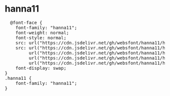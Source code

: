 # hanna11

<pre>
  @font-face {
    font-family: "hanna11";
    font-weight: normal;
    font-style: normal;
    src: url("https://cdn.jsdelivr.net/gh/websfont/hanna11/hanna11.eot");
    src: url("https://cdn.jsdelivr.net/gh/websfont/hanna11/hanna11.eot?#iefix") format("embedded-opentype"),
         url("https://cdn.jsdelivr.net/gh/websfont/hanna11/hanna11.woff2") format("woff2"),
         url("https://cdn.jsdelivr.net/gh/websfont/hanna11/hanna11.woff") format("woff"),
         url("https://cdn.jsdelivr.net/gh/websfont/hanna11/hanna11.ttf") format("truetype");
    font-display: swap;
} 
.hanna11 {
    font-family: "hanna11";
}
</pre>
